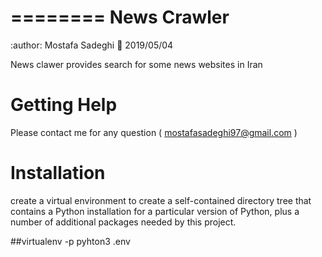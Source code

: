 ========
News Crawler
========

:author: Mostafa Sadeghi
:date: 2019/05/04

News clawer provides search for some news websites in Iran


Getting Help
============

Please contact me for any question ( mostafasadeghi97@gmail.com )

Installation
=============
create a virtual environment to create a self-contained directory tree that contains a Python installation for a particular version of Python, plus a number of additional packages needed by this project.

##virtualenv -p pyhton3 .env

